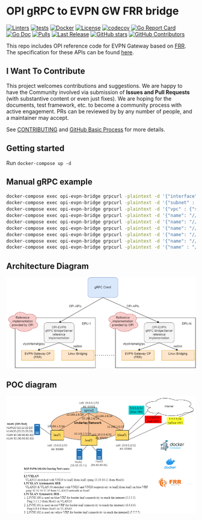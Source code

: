 # OPI gRPC to EVPN GW FRR bridge

[![Linters](https://github.com/opiproject/opi-evpn-bridge/actions/workflows/linters.yml/badge.svg)](https://github.com/opiproject/opi-evpn-bridge/actions/workflows/linters.yml)
[![tests](https://github.com/opiproject/opi-evpn-bridge/actions/workflows/go.yml/badge.svg)](https://github.com/opiproject/opi-evpn-bridge/actions/workflows/go.yml)
[![Docker](https://github.com/opiproject/opi-evpn-bridge/actions/workflows/docker-publish.yml/badge.svg)](https://github.com/opiproject/opi-evpn-bridge/actions/workflows/docker-publish.yml)
[![License](https://img.shields.io/github/license/opiproject/opi-evpn-bridge?style=flat-square&color=blue&label=License)](https://github.com/opiproject/opi-evpn-bridge/blob/master/LICENSE)
[![codecov](https://codecov.io/gh/opiproject/opi-evpn-bridge/branch/main/graph/badge.svg)](https://codecov.io/gh/opiproject/opi-evpn-bridge)
[![Go Report Card](https://goreportcard.com/badge/github.com/opiproject/opi-evpn-bridge)](https://goreportcard.com/report/github.com/opiproject/opi-evpn-bridge)
[![Go Doc](https://img.shields.io/badge/godoc-reference-blue.svg)](http://godoc.org/github.com/opiproject/opi-evpn-bridge)
[![Pulls](https://img.shields.io/docker/pulls/opiproject/opi-evpn-bridge.svg?logo=docker&style=flat&label=Pulls)](https://hub.docker.com/r/opiproject/opi-evpn-bridge)
[![Last Release](https://img.shields.io/github/v/release/opiproject/opi-evpn-bridge?label=Latest&style=flat-square&logo=go)](https://github.com/opiproject/opi-evpn-bridge/releases)
[![GitHub stars](https://img.shields.io/github/stars/opiproject/opi-evpn-bridge.svg?style=flat-square&label=github%20stars)](https://github.com/opiproject/opi-evpn-bridge)
[![GitHub Contributors](https://img.shields.io/github/contributors/opiproject/opi-evpn-bridge.svg?style=flat-square)](https://github.com/opiproject/opi-evpn-bridge/graphs/contributors)

This repo includes OPI reference code for EVPN Gateway based on [FRR](https://www.frrouting.org/). The specification for these APIs can be found
[here](https://github.com/opiproject/opi-api/pull/276).

## I Want To Contribute

This project welcomes contributions and suggestions.  We are happy to have the Community involved via submission of **Issues and Pull Requests** (with substantive content or even just fixes). We are hoping for the documents, test framework, etc. to become a community process with active engagement.  PRs can be reviewed by by any number of people, and a maintainer may accept.

See [CONTRIBUTING](https://github.com/opiproject/opi/blob/main/CONTRIBUTING.md) and [GitHub Basic Process](https://github.com/opiproject/opi/blob/main/doc-github-rules.md) for more details.

## Getting started

Run `docker-compose up -d`

## Manual gRPC example

```bash
docker-compose exec opi-evpn-bridge grpcurl -plaintext -d '{"interface" : {"spec" : {"ifid": 11} }, "interface_id" : "testinterface", "parent" : "todo" }' localhost:50151 opi_api.network.cloud.v1alpha1.CloudInfraService.CreateInterface
docker-compose exec opi-evpn-bridge grpcurl -plaintext -d '{"subnet" : {"spec" : {"ipv4_virtual_router_ip": 44, "virtual_router_mac": "qrvMAAAB", "v4_prefix": {"addr": 336860161, "len": 24} } }, "subnet_id" : "testbridge", "parent" : "todo" }' localhost:50151 opi_api.network.cloud.v1alpha1.CloudInfraService.CreateSubnet
docker-compose exec opi-evpn-bridge grpcurl -plaintext -d '{"vpc" : {"spec" : {"v4_route_table_name_ref" : "1234"} }, "vpc_id" : "testvpc", "parent" : "todo" }' localhost:50151 opi_api.network.cloud.v1alpha1.CloudInfraService.CreateVpc
docker-compose exec opi-evpn-bridge grpcurl -plaintext -d '{"name": "//network.opiproject.org/interfaces/testinterface"}' localhost:50151 opi_api.network.cloud.v1alpha1.CloudInfraService.GetInterface
docker-compose exec opi-evpn-bridge grpcurl -plaintext -d '{"name": "//network.opiproject.org/subnets/testbridge"}' localhost:50151 opi_api.network.cloud.v1alpha1.CloudInfraService.GetSubnet
docker-compose exec opi-evpn-bridge grpcurl -plaintext -d '{"name": "//network.opiproject.org/vpcs/testvpc"}' localhost:50151 opi_api.network.cloud.v1alpha1.CloudInfraService.GetVpc
docker-compose exec opi-evpn-bridge grpcurl -plaintext -d '{"name": "//network.opiproject.org/interfaces/testinterface"}' localhost:50151 opi_api.network.cloud.v1alpha1.CloudInfraService.DeleteInterface
docker-compose exec opi-evpn-bridge grpcurl -plaintext -d '{"name": "//network.opiproject.org/subnets/testbridge"}' localhost:50151 opi_api.network.cloud.v1alpha1.CloudInfraService.DeleteSubnet
docker-compose exec opi-evpn-bridge grpcurl -plaintext -d '{"name" : "//network.opiproject.org/vpcs/testvpc"}' localhost:50151 opi_api.network.cloud.v1alpha1.CloudInfraService.DeleteVpc
```

## Architecture Diagram

![OPI EVPN Bridge Architcture Diagram](./OPI-EVPN-GW-FRR-bridge.png)

## POC diagram

![OPI EVPN Bridge POC Diagram for CI/CD](./OPI-EVPN-PoC.png)
